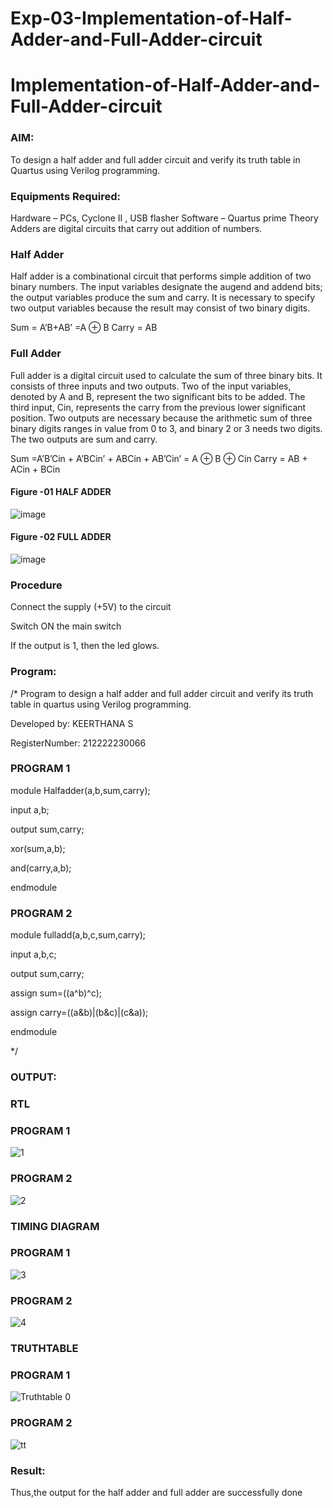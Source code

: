 # Exp-03-Implementation-of-Half-Adder-and-Full-Adder-circuit

# Implementation-of-Half-Adder-and-Full-Adder-circuit
### AIM:
To design a half adder and full adder circuit and verify its truth table in Quartus using Verilog programming.

### Equipments Required:
Hardware – PCs, Cyclone II , USB flasher
Software – Quartus prime
Theory
Adders are digital circuits that carry out addition of numbers.

### Half Adder
Half adder is a combinational circuit that performs simple addition of two binary numbers. The input variables designate the augend and addend bits; the output variables produce the sum and carry. It is necessary to specify two output variables because the result may consist of two binary digits.

Sum = A’B+AB’ =A ⊕ B Carry = AB

### Full Adder
Full adder is a digital circuit used to calculate the sum of three binary bits. It consists of three inputs and two outputs. Two of the input variables, denoted by A and B, represent the two significant bits to be added. The third input, Cin, represents the carry from the previous lower significant position. Two outputs are necessary because the arithmetic sum of three binary digits ranges in value from 0 to 3, and binary 2 or 3 needs two digits. The two outputs are sum and carry.

Sum =A’B’Cin + A’BCin’ + ABCin + AB’Cin’ = A ⊕ B ⊕ Cin Carry = AB + ACin + BCin
#### Figure -01 HALF ADDER 

 ![image](https://user-images.githubusercontent.com/36288975/163552156-a13e5a56-c638-4110-97d9-8896907c8d25.png)

#### Figure -02 FULL ADDER 

![image](https://user-images.githubusercontent.com/36288975/163552057-b3547877-6d07-45b4-b7e0-bcfebfad9e1d.png)

### Procedure

Connect the supply (+5V) to the circuit

Switch ON the main switch

If the output is 1, then the led glows.
### Program:
/*
Program to design a half adder and full adder circuit and verify its truth table in quartus using Verilog programming.

Developed by: KEERTHANA S

RegisterNumber:  212222230066

### PROGRAM 1

module Halfadder(a,b,sum,carry);

input a,b;

output sum,carry;

xor(sum,a,b);

and(carry,a,b);

endmodule
### PROGRAM 2
module fulladd(a,b,c,sum,carry);

input a,b,c;

output sum,carry;

assign sum=((a^b)^c);

assign carry=((a&b)|(b&c)|(c&a));

endmodule 

*/

### OUTPUT:
### RTL
### PROGRAM 1
![1](https://user-images.githubusercontent.com/119477890/231788895-29f3b77b-ac05-4716-9982-e17736643077.png)
### PROGRAM 2
![2](https://user-images.githubusercontent.com/119477890/231788928-b9e0b66d-bc72-4371-b0cb-9c2fb66597ec.png)
### TIMING DIAGRAM
### PROGRAM 1
![3](https://user-images.githubusercontent.com/119477890/231788999-7bbf4707-b470-45f4-90c8-3035732c9854.png)
### PROGRAM 2
![4](https://user-images.githubusercontent.com/119477890/231789156-fd11b2ff-6947-4e74-98a3-df6bbca2f6ab.png)
### TRUTHTABLE
### PROGRAM 1
![Truthtable 0](https://user-images.githubusercontent.com/119477890/231785577-8fa1c9bd-34f8-49f2-9eef-7d6c188731ee.png)
### PROGRAM 2
![tt](https://user-images.githubusercontent.com/119477890/231782570-d4fef1b3-7cd1-45ed-8683-a575e4b73560.png)

### Result:
Thus,the output for the half adder and full adder are successfully done
